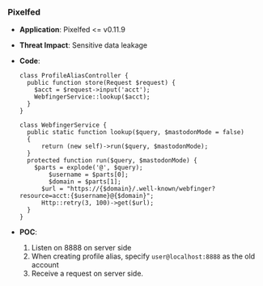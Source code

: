 ### Pixelfed

- **Application**: Pixelfed <= v0.11.9

- **Threat Impact**: Sensitive data leakage

- **Code**:

  ```
  class ProfileAliasController {
    public function store(Request $request) {
      $acct = $request->input('acct');
      WebfingerService::lookup($acct);
    }
  }
  
  class WebfingerService {
    public static function lookup($query, $mastodonMode = false)
  	{
  		return (new self)->run($query, $mastodonMode);
  	}
    protected function run($query, $mastodonMode) {
      $parts = explode('@', $query);
          $username = $parts[0];
          $domain = $parts[1];
  		$url = "https://{$domain}/.well-known/webfinger?resource=acct:{$username}@{$domain}";
  		Http::retry(3, 100)->get($url);
    } 
  }
  ```

- **POC**:

  1. Listen on 8888 on server side
  1. When creating profile alias, specify `user@localhost:8888` as the old account 
  1. Receive a request on server side. 
